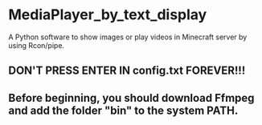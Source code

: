 # MediaPlayer_by_text_display
A Python software to show images or play videos in Minecraft server by using Rcon/pipe.  

## DON'T PRESS ENTER IN config.txt FOREVER!!!  

## Before beginning, you should download Ffmpeg and add the folder "bin" to the system PATH.  
